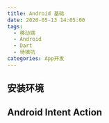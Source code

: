 ```yaml
---
title: Android 基础
date: 2020-05-13 14:05:00
tags:
  - 移动端
  - Android
  - Dart
  - 待填坑
categories: App开发
---
```


## 安装环境

## Android Intent Action